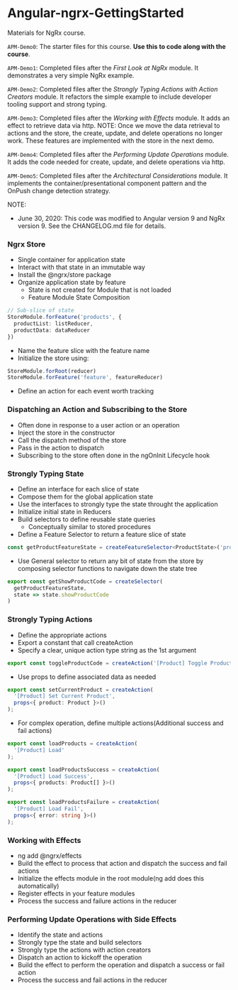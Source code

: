 # Angular-ngrx-GettingStarted
Materials for NgRx course.

`APM-Demo0`: The starter files for this course. **Use this to code along with the course**.

`APM-Demo1`: Completed files after the *First Look at NgRx* module. It demonstrates a very simple NgRx example.

`APM-Demo2`: Completed files after the *Strongly Typing Actions with Action Creators* module. It refactors the simple example to include developer tooling support and strong typing.

`APM-Demo3`: Completed files after the *Working with Effects* module. It adds an effect to retrieve data via http. NOTE: Once we move the data retrieval to actions and the store, the create, update, and delete operations no longer work. These features are implemented with the store in the next demo.

`APM-Demo4`: Completed files after the *Performing Update Operations* module. It adds the code needed for create, update, and delete operations via http.

`APM-Demo5`: Completed files after the *Architectural Considerations* module. It implements the container/presentational component pattern and the OnPush change detection strategy.

NOTE:
- June 30, 2020: This code was modified to Angular version 9 and NgRx version 9. See the CHANGELOG.md file for details.

### Ngrx Store

* Single container for application state
* Interact with that state in an immutable way
* Install the @ngrx/store package
* Organize application state by feature
  * State is not created for Module that is not loaded
  * Feature Module State Composition
```ts
// Sub-slice of state
StoreModule.forFeature('products', {
  productList: listReducer,
  productData: dataReducer
})
```
* Name the feature slice with the feature name
* Initialize the store using:
```ts
StoreModule.forRoot(reducer)
StoreModule.forFeature('feature', featureReducer)
```
* Define an action for each event worth tracking

### Dispatching an Action and Subscribing to the Store

* Often done in response to a user action or an operation
* Inject the store in the constructor
* Call the dispatch method of the store
* Pass in the action to dispatch
* Subscribing to the store often done in the ngOnInit Lifecycle hook

### Strongly Typing State

* Define an interface for each slice of state
* Compose them for the global application state
* Use the interfaces to strongly type the state throught the application
* Initialize initial state in Reducers
* Build selectors to define reusable state queries
  * Conceptually similar to stored procedures
* Define a Feature Selector to return a feature slice of state
```ts
const getProductFeatureState = createFeatureSelector<ProductState>('products');
```
* Use General selector to return any bit of state from the store by composing selector functions to navigate down the state tree
```ts
export const getShowProductCode = createSelector(
  getProductFeatureState,
  state => state.showProductCode
)
```

### Strongly Typing Actions

* Define the appropriate actions
* Export a constant that call createAction
* Specify a clear, unique action type string as the 1st argument
```ts
export const toggleProductCode = createAction('[Product] Toggle Product Code');
```
* Use props to define associated data as needed
```ts
export const setCurrentProduct = createAction(
  '[Product] Set Current Product',
  props<{ product: Product }>()
);
```
* For complex operation, define multiple actions(Additional success and fail actions)
```ts
export const loadProducts = createAction(
  '[Product] Load'
);

export const loadProductsSuccess = createAction(
  '[Product] Load Success',
  props<{ products: Product[] }>()
);

export const loadProductsFailure = createAction(
  '[Product] Load Fail',
  props<{ error: string }>()
);
```

### Working with Effects

* ng add @ngrx/effects
* Build the effect to process that action and dispatch the success and fail actions
* Initialize the effects module in the root module(ng add does this automatically)
* Register effects in your feature modules
* Process the success and failure actions in the reducer

### Performing Update Operations with Side Effects

* Identify the state and actions
* Strongly type the state and build selectors
* Strongly type the actions with action creators
* Dispatch an action to kickoff the operation
* Build the effect to perform the operation and dispatch a success or fail action
* Process the success and fail actions in the reducer